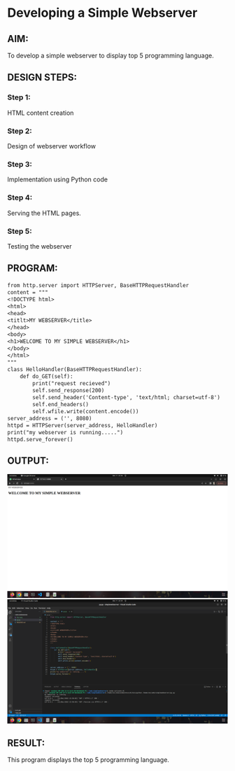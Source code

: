 # Developing a Simple Webserver
## AIM:
To develop a simple webserver to display top 5 programming language.

## DESIGN STEPS:
### Step 1: 
HTML content creation
### Step 2:
Design of webserver workflow
### Step 3:
Implementation using Python code
### Step 4:
Serving the HTML pages.
### Step 5:
Testing the webserver

## PROGRAM:
```
from http.server import HTTPServer, BaseHTTPRequestHandler
content = """
<!DOCTYPE html>
<html>
<head>
<titlt>MY WEBSERVER</title>
</head>
<body>
<h1>WELCOME TO MY SIMPLE WEBSERVER</h1>
</body>
</html>
"""
class HelloHandler(BaseHTTPRequestHandler):
    def do_GET(self):
        print("request recieved")
        self.send_response(200)
        self.send_header('Content-type', 'text/html; charset=utf-8')
        self.end_headers()
        self.wfile.write(content.encode())
server_address = ('', 8080)
httpd = HTTPServer(server_address, HelloHandler)
print("my webserver is running.....")
httpd.serve_forever()
```

## OUTPUT:
![output](./fig1.png)
![output](./fig2.png)



## RESULT:
This program displays the top 5 programming language.
